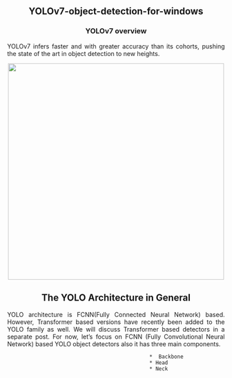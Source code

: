 <h2 align="center">YOLOv7-object-detection-for-windows</h2>


<h3 align="center"> YOLOv7 overview</h3>
<p style= 'text-align: justify;'> YOLOv7 infers faster and with greater accuracy than its cohorts, pushing the state of the art in object detection to new heights.</p>


<p align="center">
  <img width="500" src="https://user-images.githubusercontent.com/111018114/184376228-f9210943-267a-4d54-aa2e-adadbd35b67b.png">
</p> 

<h2 align="center">The YOLO Architecture in General</h2>

<p style= 'text-align: justify;'> YOLO architecture is FCNN(Fully Connected Neural Network) based. However, Transformer based versions have recently been added to the YOLO family as well. We will discuss Transformer based detectors in a separate post. For now, let’s focus on FCNN (Fully Convolutional Neural Network) based YOLO object detectors also it has three main components. 

                                                  *  Backbone
                                                  * Head 
                                                  * Neck
</p>



